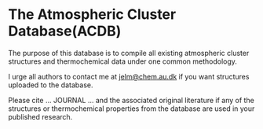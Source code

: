 # The Atmospheric Cluster Database(ACDB)

The purpose of this database is to compile all existing atmospheric cluster structures and thermochemical data under one common methodology. 

I urge all authors to contact me at jelm@chem.au.dk if you want structures uploaded to the database.

Please cite ... JOURNAL ... and the associated original literature if any of the structures or thermochemical properties from the database are used in your published research.
